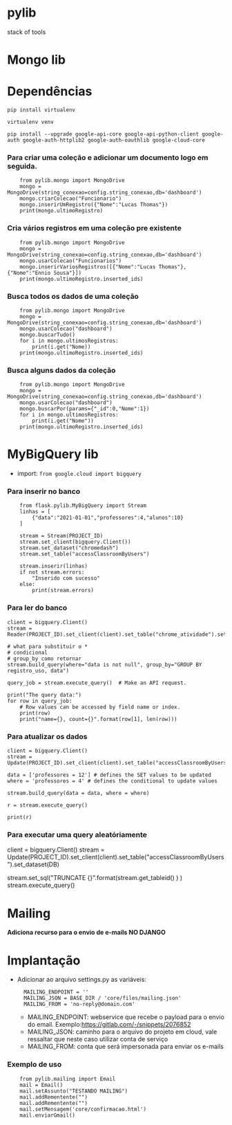 # pylib
stack of tools

# Mongo lib

# Dependências 
    pip install virtualenv

    virtualenv venv

    pip install --upgrade google-api-core google-api-python-client google-auth google-auth-httplib2 google-auth-oauthlib google-cloud-core

### Para criar uma coleção e adicionar um documento logo em seguida.

    
        from pylib.mongo import MongoDrive
        mongo = MongoDrive(string_conexao=config.string_conexao,db='dashboard')
        mongo.criarColecao("Funcionario")
        mongo.inserirUmRegistro({"Nome":"Lucas Thomas"})
        print(mongo.ultimoRegistro)
    
### Cria vários registros em uma coleção pre existente
    
        from pylib.mongo import MongoDrive
        mongo = MongoDrive(string_conexao=config.string_conexao,db='dashboard')
        mongo.usarColecao("Funcionarios")
        mongo.inserirVariosRegistros([{"Nome":"Lucas Thomas"},{"Nome":"Ennio Sousa"}])
        print(mongo.ultimoRegistro.inserted_ids)
    

### Busca todos os dados de uma coleção
    
        from pylib.mongo import MongoDrive
        mongo = MongoDrive(string_conexao=config.string_conexao,db='dashboard')
        mongo.usarColecao("dashboard")
        mongo.buscarTudo()
        for i in mongo.ultimosRegistros:
            print(i.get("Nome))
        print(mongo.ultimoRegistro.inserted_ids)
    

### Busca  alguns dados da coleção
    
        from pylib.mongo import MongoDrive
        mongo = MongoDrive(string_conexao=config.string_conexao,db='dashboard')
        mongo.usarColecao("dashboard")
        mongo.buscarPor(params={"_id":0,"Nome":1})
        for i in mongo.ultimosRegistros:
            print(i.get("Nome"))
        print(mongo.ultimoRegistro.inserted_ids)
    


# MyBigQuery lib

- import: `from google.cloud import bigquery`

### Para inserir no banco

    
        from flask.pylib.MyBigQuery import Stream
        linhas = [
            {"data":"2021-01-01","professores":4,"alunos":10}
        ]

        stream = Stream(PROJECT_ID)
        stream.set_client(bigquery.Client())
        stream.set_dataset("chromedash")
        stream.set_table("accessClassroomByUsers")

        stream.inserir(linhas)
        if not stream.errors:
            "Inserido com sucesso"
        else:
            print(stream.errors)
    

### Para ler do banco 

    client = bigquery.Client()
    stream = Reader(PROJECT_ID).set_client(client).set_table("chrome_atividade").set_dataset(DB)

    # what para substituir o *
    # condicional
    # group_by como retornar
    stream.build_query(where="data is not null", group_by="GROUP BY registro_uso, data")

    query_job = stream.execute_query()  # Make an API request.

    print("The query data:")
    for row in query_job:
        # Row values can be accessed by field name or index.
        print(row)
        print("name={}, count={}".format(row[1], len(row)))



### Para atualizar os dados
 
    client = bigquery.Client()
    stream = Update(PROJECT_ID).set_client(client).set_table("accessClassroomByUsers").set_dataset(DB)

    data = ['professores = 12'] # defines the SET values to be updated
    where = 'professores = 4' # defines the conditional to update values

    stream.build_query(data = data, where = where)

    r = stream.execute_query()

    print(r)



### Para executar uma query aleatóriamente

client = bigquery.Client()
stream = Update(PROJECT_ID).set_client(client).set_table("accessClassroomByUsers").set_dataset(DB)

stream.set_sql("TRUNCATE {}".format(stream.get_tableid() ) )
stream.execute_query()



# Mailing 
**Adiciona recurso para o envio de e-mails NO DJANGO**

# Implantação
- Adicionar ao arquivo settings.py as variáveis:
    
        MAILING_ENDPOINT = ''
        MAILING_JSON = BASE_DIR / 'core/files/mailing.json'
        MAILING_FROM = 'no-reply@domain.com'
    
    - MAILING_ENDPOINT: webservice que recebe o payload para o envio do email. Exemplo:https://gitlab.com/-/snippets/2076852
    - MAILING_JSON: caminho para o arquivo do projeto em cloud, vale ressaltar que neste caso utilizar conta de serviço
    - MAILING_FROM: conta que será impersonada para enviar os e-mails

### Exemplo de uso
    
        from pylib.mailing import Email
        mail = Email()
        mail.setAssunto("TESTANDO MAILING")
        mail.addRementente("")
        mail.addRementente("")
        mail.setMensagem('core/confirmacao.html')
        mail.enviarGmail()
    
